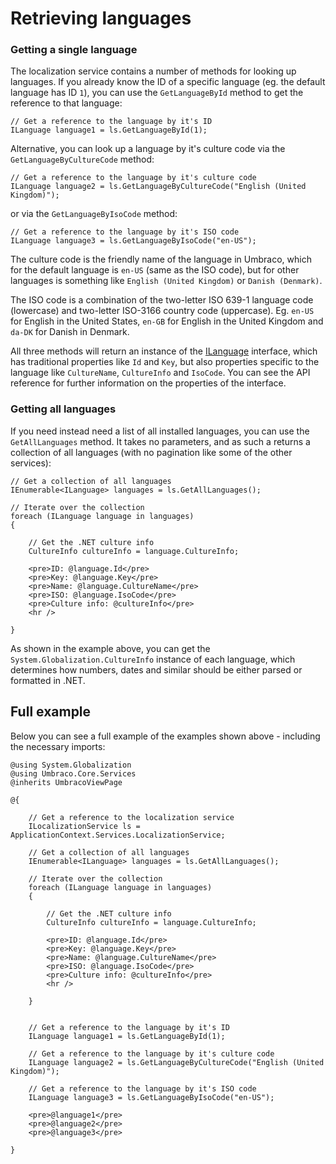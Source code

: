 # Retrieving languages

### Getting a single language

The localization service contains a number of methods for looking up languages. If you already know the ID of a specific language (eg. the default language has ID `1`), you can use the `GetLanguageById` method to get the reference to that language:

    // Get a reference to the language by it's ID
    ILanguage language1 = ls.GetLanguageById(1);

Alternative, you can look up a language by it's culture code via the `GetLanguageByCultureCode` method:

    // Get a reference to the language by it's culture code
    ILanguage language2 = ls.GetLanguageByCultureCode("English (United Kingdom)");

or via the `GetLanguageByIsoCode` method:

    // Get a reference to the language by it's ISO code
    ILanguage language3 = ls.GetLanguageByIsoCode("en-US");
    
The culture code is the friendly name of the language in Umbraco, which for the default language is `en-US` (same as the ISO code), but for other languages is something like `English (United Kingdom)` or `Danish (Denmark)`. 

The ISO code is a combination of the two-letter ISO 639-1 language code (lowercase) and two-letter ISO-3166 country code (uppercase). Eg. `en-US` for English in the United States, `en-GB` for English in the United Kingdom and `da-DK` for Danish in Denmark.

All three methods will return an instance of the [ILanguage](https://our.umbraco.org/apidocs/csharp/api/Umbraco.Core.Models.ILanguage.html) interface, which has traditional properties like `Id` and `Key`, but also properties specific to the language like `CultureName`, `CultureInfo` and `IsoCode`. You can see the API reference for further information on the properties of the interface.

### Getting all languages

If you need instead need a list of all installed languages, you can use the `GetAllLanguages` method. It takes no parameters, and as such a returns a collection of all languages (with no pagination like some of the other services):

    // Get a collection of all languages
    IEnumerable<ILanguage> languages = ls.GetAllLanguages();
    
    // Iterate over the collection
    foreach (ILanguage language in languages)
    {

        // Get the .NET culture info
        CultureInfo cultureInfo = language.CultureInfo;

        <pre>ID: @language.Id</pre>
        <pre>Key: @language.Key</pre>
        <pre>Name: @language.CultureName</pre>
        <pre>ISO: @language.IsoCode</pre>
        <pre>Culture info: @cultureInfo</pre>
        <hr />

    }
    
As shown in the example above, you can get the `System.Globalization.CultureInfo` instance of each language, which determines how numbers, dates and similar should be either parsed or formatted in .NET.

## Full example

Below you can see a full example of the examples shown above - including the necessary imports:

    @using System.Globalization
    @using Umbraco.Core.Services
    @inherits UmbracoViewPage

    @{

        // Get a reference to the localization service
        ILocalizationService ls = ApplicationContext.Services.LocalizationService;

        // Get a collection of all languages
        IEnumerable<ILanguage> languages = ls.GetAllLanguages();

        // Iterate over the collection
        foreach (ILanguage language in languages)
        {

            // Get the .NET culture info
            CultureInfo cultureInfo = language.CultureInfo;

            <pre>ID: @language.Id</pre>
            <pre>Key: @language.Key</pre>
            <pre>Name: @language.CultureName</pre>
            <pre>ISO: @language.IsoCode</pre>
            <pre>Culture info: @cultureInfo</pre>
            <hr />

        }


        // Get a reference to the language by it's ID
        ILanguage language1 = ls.GetLanguageById(1);

        // Get a reference to the language by it's culture code
        ILanguage language2 = ls.GetLanguageByCultureCode("English (United Kingdom)");

        // Get a reference to the language by it's ISO code
        ILanguage language3 = ls.GetLanguageByIsoCode("en-US");

        <pre>@language1</pre>
        <pre>@language2</pre>
        <pre>@language3</pre>

    }
